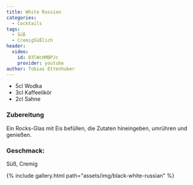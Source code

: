 ```yaml
---
title: White Russian
categories:
  - Cocktails
tags:
  - Süß
  - CremigSüßlich
header:
  video:
    id: 03lWcHMBPJc
    provider: youtube
author: Tobias Ettenhuber
---
```


- 5cl Wodka
- 3cl Kaffeelikör
- 2cl Sahne


### Zubereitung
Ein Rocks-Glas mit Eis befüllen, die Zutaten hineingeben, umrühren und genießen.


### Geschmack:
Süß, Cremig


{% include gallery.html path="assets/img/black-white-russian" %}